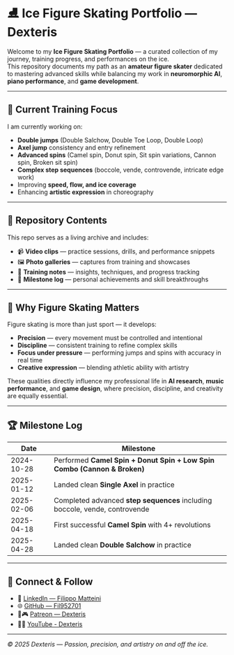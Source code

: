# ⛸️ Ice Figure Skating Portfolio — Dexteris

Welcome to my **Ice Figure Skating Portfolio** — a curated collection of my journey, training progress, and performances on the ice.  
This repository documents my path as an **amateur figure skater** dedicated to mastering advanced skills while balancing my work in **neuromorphic AI**, **piano performance**, and **game development**.

---

## 🎯 Current Training Focus
I am currently working on:
- **Double jumps** (Double Salchow, Double Toe Loop, Double Loop)
- **Axel jump** consistency and entry refinement
- **Advanced spins** (Camel spin, Donut spin, Sit spin variations, Cannon spin, Broken sit spin)
- **Complex step sequences** (boccole, vende, controvende, intricate edge work)
- Improving **speed, flow, and ice coverage**
- Enhancing **artistic expression** in choreography

---

## 📂 Repository Contents
This repo serves as a living archive and includes:
- 📹 **Video clips** — practice sessions, drills, and performance snippets
- 🖼️ **Photo galleries** — captures from training and showcases
- 📝 **Training notes** — insights, techniques, and progress tracking
- 📅 **Milestone log** — personal achievements and skill breakthroughs

---

## 🧠 Why Figure Skating Matters
Figure skating is more than just sport — it develops:
- **Precision** — every movement must be controlled and intentional
- **Discipline** — consistent training to refine complex skills
- **Focus under pressure** — performing jumps and spins with accuracy in real time
- **Creative expression** — blending athletic ability with artistry

These qualities directly influence my professional life in **AI research**, **music performance**, and **game design**, where precision, discipline, and creativity are equally essential.

---

## 🏆 Milestone Log
| Date       | Milestone                                                                 |
|------------|---------------------------------------------------------------------------|
| 2024-10-28 | Performed **Camel Spin + Donut Spin + Low Spin Combo (Cannon & Broken)**  |
| 2025-01-12 | Landed clean **Single Axel** in practice                                  |
| 2025-02-06 | Completed advanced **step sequences** including boccole, vende, controvende |
| 2025-04-18 | First successful **Camel Spin** with 4+ revolutions                       |
| 2025-04-28 | Landed clean **Double Salchow** in practice                               |

---

## 🔗 Connect & Follow
- 💼 [LinkedIn — Filippo Matteini](https://www.linkedin.com/in/filippo-matteini-29554a355?utm_source=share&utm_campaign=share_via&utm_content=profile&utm_medium=ios_app)  
- 🌐 [GitHub — Fil952701](https://github.com/Fil952701)  
- 🧠🎮 [Patreon — Dexteris](https://www.patreon.com/Dexteris?utm_campaign=creatorshare_creator)  
- 🎼🎹 [YouTube - Dexteris](https://youtube.com/@dexteris27?si=KfOOjCxYjSdRBF1D)

---

*© 2025 Dexteris — Passion, precision, and artistry on and off the ice.*
